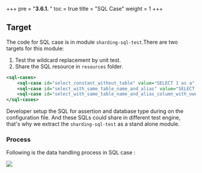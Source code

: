 +++
pre = "<b>3.6.1. </b>"
toc = true
title = "SQL Case"
weight = 1
+++

## Target

The code for SQL case is in module `sharding-sql-test`.There are two targets for this module:
  
  1. Test the wildcard replacement by unit test.
  2. Share the SQL resource in `resources` folder.

```xml
<sql-cases>
    <sql-case id="select_constant_without_table" value="SELECT 1 as a" />
    <sql-case id="select_with_same_table_name_and_alias" value="SELECT t_order.* FROM t_order t_order WHERE user_id = ? AND order_id = ?" />
    <sql-case id="select_with_same_table_name_and_alias_column_with_owner" value="SELECT t_order.order_id,t_order.user_id,status FROM t_order t_order WHERE t_order.user_id = ? AND order_id = ?" db-types="MySQL,H2"/>
</sql-cases>
```

Developer setup the SQL for assertion and database type during on the configuration file. And these SQLs could share in different test engine, that's why we extract the `sharding-sql-test` as a stand alone module.

### Process

Following is the data handling process in SQL case :

![](https://shardingsphere.apache.org/document/current/img/test-engine/sql-case.jpg)
